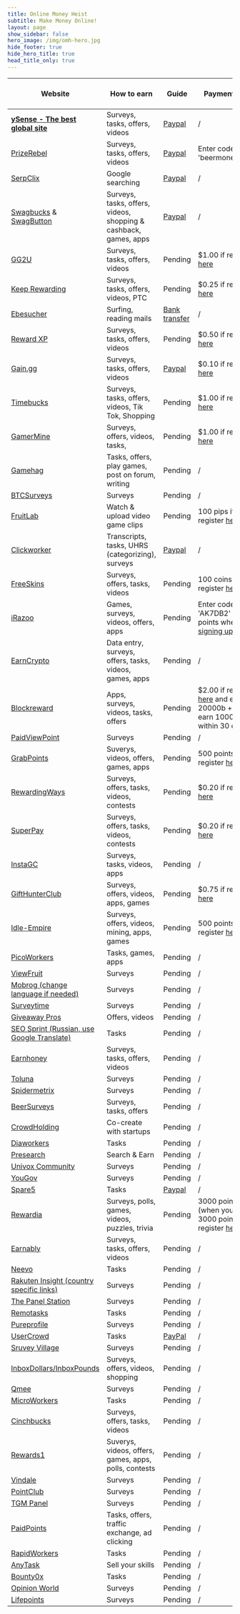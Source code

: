 ```yaml
---
title: Online Money Heist
subtitle: Make Money Online!
layout: page
show_sidebar: false
hero_image: /img/omh-hero.jpg
hide_footer: true
hide_hero_title: true
head_title_only: true
---
```

| Website |	How to earn |Guide |Payment Proof |	Sign-up Bonus |
|---|---|---|---|---|
| **[ySense - The best global site](https://www.ySense.com/?r=59407158)** | Surveys, tasks, offers, videos | [Paypal](https://i.imgur.com/oiGHbqH.png) | / |
| [PrizeRebel](https://www.prizerebel.com/index.php?r=7508711) | Surveys, tasks, offers, videos | [Paypal](https://i.imgur.com/0pCGwJN.png) | Enter code 'beermoneyglobal' |
| [SerpClix](https://serpclix.com/users/referrals/AF1O485MCVPTQ6X5QI9PLM9X1) | Google searching | [Paypal](https://i.imgur.com/WWTTUoF.png) | / |
| [Swagbucks](https://www.swagbucks.com/p/register?rb=57212158) & [SwagButton](https://www.swagbucks.com/lp-savings-button?cmp=695&cxid=swagbuttonref&rb=57212158&extRefCmp=1&extRb=57212158) | Surveys, tasks, offers, videos, shopping & cashback, games, apps | [Paypal](https://i.imgur.com/1P5493s.jpg) | / |
| [GG2U](https://premium.gg2u.org?referrer=proim) | Surveys, tasks, offers, videos | Pending | $1.00 if register [here](https://premium.gg2u.org?referrer=proim) |
| [Keep Rewarding](https://keeprewarding.com/home?ref=Proim) | Surveys, tasks, offers, videos, PTC | Pending | $0.25 if register [here](https://keeprewarding.com/home?ref=Proim) |
| [Ebesucher](http://www.ebesucher.com/?ref=Proim) | Surfing, reading mails | [Bank transfer](https://i.imgur.com/CJ9s7DR.png) | / |
| [Reward XP](https://www.rewardxp.com/join/1009612) | Surveys, tasks, offers, videos | Pending | $0.50 if register [here](https://www.rewardxp.com/join/1009612) |
| [Gain.gg](https://gain.gg/r/104947425048580797581) | Surveys, tasks, offers, videos | [Paypal](https://i.imgur.com/jEufQ2L.png) | $0.10 if register [here](https://gain.gg/r/104947425048580797581) |
| [Timebucks](https://timebucks.com/?refID=217531224) | Surveys, tasks, offers, videos, Tik Tok, Shopping | Pending | $1.00 if register [here](https://makemefamous.club/timebucks_referral1.php?refID=217531224) |
| [GamerMine](https://gamermine.com/r/bmglobal) | Surveys, offers, videos, tasks, | Pending | $1.00 if register [here](https://gamermine.com/r/bmglobal) |
| [Gamehag](https://gamehag.com/r/6135669) | Tasks, offers, play games, post on forum, writing | Pending | / |
| [BTCSurveys](https://btcsurveys.com/ref/Proim/) | Surveys | Pending | / |
| [FruitLab](https://fruitlab.com/ref/txeIRJkx) | Watch & upload video game clips | Pending | 100 pips if register [here](https://fruitlab.com/ref/txeIRJkx) |
| [Clickworker](https://www.clickworker.com/en/clickworker?utm_source=326131&utm_campaign=CW4CW&utm_medium=email) | Transcripts, tasks, UHRS (categorizing), surveys | [Paypal](https://i.imgur.com/PXwTYKk.png) | / |
| [FreeSkins](https://freeskins.com/r/104947425048580797581) | Surveys, offers, tasks, videos | Pending | 100 coins if register [here](https://freeskins.com/r/104947425048580797581) |
| [iRazoo](https://app.irazoo.com) | Games, surveys, videos, offers, apps | Pending | Enter code 'AK7DB2' for 500 points when [signing up](https://app.irazoo.com) |
| [EarnCrypto](https://www.earncrypto.com/earn-free-bitcoin/?r=419183) | Data entry, surveys, offers, tasks, videos, games, apps | Pending | / |
| [Blockreward](https://blockreward.app/?r=50127e93a2) | Apps, surveys, videos, tasks, offers | Pending | $2.00 if register [here](https://blockreward.app/?r=50127e93a2) and earn 20000b + $2.00 if earn 10000b within 30 days |
| [PaidViewPoint](https://paidviewpoint.com/?r=hhxnqh) | Surveys | Pending | / |
| [GrabPoints](https://grabpoints.com/rewards/earn-free-paypal-cash/?ref=5RVSJBJ) | Suverys, videos, offers, games, apps | Pending | 500 points if register [here](https://grabpoints.com/rewards/earn-free-paypal-cash/?ref=5RVSJBJ) |
| [RewardingWays](https://rewardingways.com/?ref=Proim) | Surveys, offers, tasks, videos, contests | Pending | $0.20 if register [here](https://rewardingways.com/?ref=Proim) |
| [SuperPay](https://www.superpay.me/?ref=Proim) | Surveys, offers, tasks, videos, contests | Pending | $0.20 if register [here](https://www.superpay.me/?ref=Proim) |
| [InstaGC](https://www.instagc.com/Proim) | Surveys, tasks, videos, apps | Pending | / |
| [GiftHunterClub](https://www.gifthunterclub.info/?id=1444567&code=QGHB1K) | Surveys, offers, videos, apps, games | Pending | $0.75 if register [here](https://www.gifthunterclub.info/?id=1444567&code=QGHB1K) |
| [Idle-Empire](https://www.idle-empire.com?r=klaabg) | Surveys, offers, videos, mining, apps, games | Pending | 500 points if register [here](https://www.idle-empire.com?r=klaabg) |
| [PicoWorkers](https://picoworkers.com/?a=24b85c13) | Tasks, games, apps | Pending | / |
| [ViewFruit](https://in.viewfruit.com/Index/register/inviteid/MzIyMzE2Olk2N0VLN1dYOEdKODdWREFIQVlX.html) | Surveys | Pending | / |
| [Mobrog (change language if needed)](https://www.mobrog.com/nl/betaalde-enquetes/registeren-enquetes-nederland.html?membership_promotion=0&i_invite=11005821-5ed3ed820b2b4) | Surveys | Pending | / |
| [Surveytime](https://surveytime.app/GNFGISRK3N) | Surveys | Pending | / |
| [Giveaway Pros](http://giveawaypros.com/?ref=459) | Offers, videos | Pending | / |
| [SEO Sprint (Russian, use Google Translate)](https://seosprint.net/?ref=14031974) | Tasks | Pending | / |
| [Earnhoney](https://www.earnhoney.com/home/?referrer=11E7912A7) | Surveys, tasks, offers, videos | Pending | / |
| [Toluna](https://nlbe.toluna.com/referral/Y8181037u) | Surveys | Pending | / |
| [Spidermetrix](http://www.spidermetrix.com/smx/register.php?refspider=Proim92) | Surveys | Pending | / |
| [BeerSurveys](https://beersurveys.com/register.aspx?u=17042) | Surveys, tasks, offers | Pending | / |
| [CrowdHolding](https://www.crowdholding.com/accounts/yoshidelaey/referral/) | Co-create with startups | Pending | / |
| [Diaworkers](https://diaworkers.com/205) | Tasks | Pending | / |
| [Presearch](https://presearch.org/signup?rid=1735982) | Search & Earn | Pending | / |
| [Univox Community](https://www.univoxcommunity.com/Account/Join?ref=8HIR0MKBCZ5vbZTn6RZl8g==&aid=3) | Surveys | Pending | / |
| [YouGov](https://global.yougov.com/) | Surveys | Pending | / |
| [Spare5](https://app.spare5.com/fives) | Tasks | [Paypal](https://i.imgur.com/U90Y1Wc.png) | / |
| [Rewardia](https://www.rewardia.com.au/?rs=ref-promo&rk=FP21CD) | Surveys, polls, games, videos, puzzles, trivia | Pending | 3000 points extra (when you earn 3000 points) if register [here](https://www.rewardia.com.au/?rs=ref-promo&rk=FP21CD) |
| [Earnably](https://earnably.com/i/) | Surveys, tasks, offers, videos | Pending | / |
| [Neevo](https://www.neevo.ai/) | Tasks | Pending | / |
| [Rakuten Insight (country specific links)](https://insight.rakuten.com/services/) | Surveys | Pending | / |
| [The Panel Station](https://thepanelstation.com/subscribe) | Surveys | Pending | / |
| [Remotasks](https://www.remotasks.com/) | Tasks | Pending | / |
| [Pureprofile](https://www.pureprofile.com/) | Surveys | Pending | / |
| [UserCrowd](https://app.usercrowd.com/) | Tasks | [PayPal](https://i.imgur.com/d2iyNm0.png) | / |
| [Sruvey Village](https://www.surveyvillage.com.au) | Surveys | Pending | / |
| [InboxDollars/InboxPounds](https://www.inboxdollars.com/) | Surveys, offers, videos, shopping | Pending | / |
| [Qmee](https://www.qmee.com/) | Surveys | Pending | / |
| [MicroWorkers](https://www.microworkers.com/) | Tasks | Pending | / |
| [Cinchbucks](https://www.cinchbucks.com/reg/yoshidelaey) | Surveys, offers, tasks, videos | Pending | / |
| [Rewards1](https://www.rewards1.com/Proim) | Suverys, videos, offers, games, apps, polls, contests | Pending | / |
| [Vindale](https://www.vindale.com/v/join.jsp) | Surveys | Pending | / |
| [PointClub](https://www.pointclub.com/) | Surveys | Pending | / |
| [TGM Panel](https://portal.tgmpanel.com/) | Surveys | Pending | / |
| [PaidPoints](https://paidpoints.com/) | Tasks, offers, traffic exchange, ad clicking | Pending | / |
| [RapidWorkers](https://rapidworkers.com/) | Tasks | Pending | / |
| [AnyTask](https://anytask.com/) | Sell your skills | Pending | / |
| [Bounty0x](https://bounty0x.io/) | Tasks | Pending | / |
| [Opinion World](https://www.opinionworld.be/nl-be/general/betaalde-enquetes-voor-iedereen) | Surveys | Pending | / |
| [Lifepoints](https://www.lifepointspanel.com) | Surveys | Pending | / |